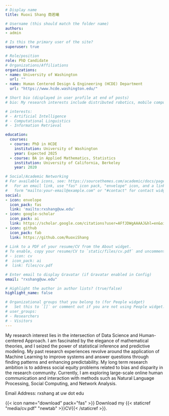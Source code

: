 ```yaml
---
# Display name
title: Ruoxi Shang 商若曦

# Username (this should match the folder name)
authors:
- admin

# Is this the primary user of the site?
superuser: true

# Role/position
role: PhD Candidate
# Organizations/Affiliations
organizations:
- name: University of Washington
  url: ""
- name: Human Centered Design & Engineering (HCDE) Department
  url: "https://www.hcde.washington.edu/"

# Short bio (displayed in user profile at end of posts)
# bio: My research interests include distributed robotics, mobile computing and programmable matter.

# interests:
# - Artificial Intelligence
# - Computational Linguistics
# - Information Retrieval

education:
  courses:
  - course: PhD in HCDE
    institution: University of Washington
    year: Expected 2025
  - course: BA in Applied Mathematics, Statistics
    institution: University of California, Berkeley
    year: 2020

# Social/Academic Networking
# For available icons, see: https://sourcethemes.com/academic/docs/page-builder/#icons
#   For an email link, use "fas" icon pack, "envelope" icon, and a link in the
#   form "mailto:your-email@example.com" or "#contact" for contact widget.
social:
- icon: envelope
  icon_pack: fas
  link: 'mailto:rxshang@uw.edu'
- icon: google-scholar
  icon_pack: ai
  link: https://scholar.google.com/citations?user=AFfJDWgAAAAJ&hl=en&oi=ao
- icon: github
  icon_pack: fab
  link: https://github.com/RuoxiShang
  
# Link to a PDF of your resume/CV from the About widget.
# To enable, copy your resume/CV to `static/files/cv.pdf` and uncomment the lines below.
# - icon: cv
#  icon_pack: ai
#  link: files/cv.pdf

# Enter email to display Gravatar (if Gravatar enabled in Config)
email: "rxshang@uw.edu"

# Highlight the author in author lists? (true/false)
highlight_name: false

# Organizational groups that you belong to (for People widget)
#   Set this to `[]` or comment out if you are not using People widget.
# user_groups:
# - Researchers
# - Visitors
---
```


My research interest lies in the intersection of Data Science and Human-centered Approach. I am fascinated by the elegance of mathematical theories, and I seized the power of statistical inference and predictive modeling. My past research experiences revolve around the application of Machine Learning to improve systems and answer questions through finding patterns and enhancing predictability. My long term research ambition is to address social equity problems related to bias and disparity in the research community. Currently, I am exploring large-scale online human communication and interaction with methods such as Natural Language Processing, Social Computing, and Network Analysis.

Email Address: rxshang at uw dot edu

{{< icon name="download" pack="fas" >}} Download my {{< staticref "media/cv.pdf" "newtab" >}}CV{{< /staticref >}}.


